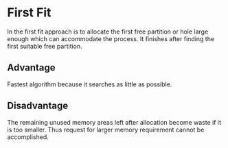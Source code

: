# First Fit
In the first fit approach is to allocate the first free partition or hole large enough which can accommodate the process. It finishes after finding the first suitable free partition.

## Advantage
Fastest algorithm because it searches as little as possible.

## Disadvantage
The remaining unused memory areas left after allocation become waste if it is too smaller. Thus request for larger memory requirement cannot be accomplished.